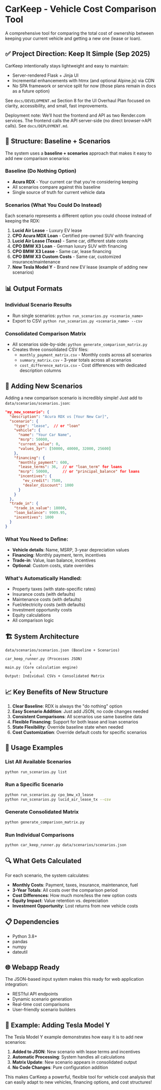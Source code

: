 # CarKeep - Vehicle Cost Comparison Tool

A comprehensive tool for comparing the total cost of ownership between keeping your current vehicle and getting a new one (lease or loan).

## ✅ Project Direction: Keep It Simple (Sep 2025)

CarKeep intentionally stays lightweight and easy to maintain:

- Server-rendered Flask + Jinja UI
- Incremental enhancements with htmx (and optional Alpine.js) via CDN
- No SPA framework or service split for now (those plans remain in docs as a future option)

See `docs/DEVELOPMENT.md` Section 8 for the UI Overhaul Plan focused on clarity, accessibility, and small, fast improvements.

Deployment note: We’ll host the frontend and API as two Render.com services. The frontend calls the API server-side (no direct browser→API calls). See `docs/DEPLOYMENT.md`.

## 🚗 **Structure: Baseline + Scenarios**

The system uses a **baseline + scenarios** approach that makes it easy to add new comparison scenarios:

### **Baseline (Do Nothing Option)**
- **Acura RDX** - Your current car that you're considering keeping
- All scenarios compare against this baseline
- Single source of truth for current vehicle data

### **Scenarios (What You Could Do Instead)**
Each scenario represents a different option you could choose instead of keeping the RDX:

1. **Lucid Air Lease** - Luxury EV lease
2. **CPO Acura MDX Loan** - Certified pre-owned SUV with financing
3. **Lucid Air Lease (Texas)** - Same car, different state costs
4. **CPO BMW X3 Loan** - German luxury SUV with financing
5. **CPO BMW X3 Lease** - Same car, lease financing
6. **CPO BMW X3 Custom Costs** - Same car, customized insurance/maintenance
7. **New Tesla Model Y** - Brand new EV lease (example of adding new scenarios)

## 📊 **Output Formats**

### **Individual Scenario Results**
- Run single scenarios: `python run_scenarios.py <scenario_name>`
- Export to CSV: `python run_scenarios.py <scenario_name> --csv`

### **Consolidated Comparison Matrix**
- All scenarios side-by-side: `python generate_comparison_matrix.py`
- Creates three consolidated CSV files:
  - `monthly_payment_matrix.csv` - Monthly costs across all scenarios
  - `summary_matrix.csv` - 3-year totals across all scenarios  
  - `cost_difference_matrix.csv` - Cost differences with dedicated description columns

## 🔧 **Adding New Scenarios**

Adding a new comparison scenario is incredibly simple! Just add to `data/scenarios/scenarios.json`:

```json
"my_new_scenario": {
  "description": "Acura RDX vs [Your New Car]",
  "scenario": {
    "type": "lease",  // or "loan"
    "vehicle": {
      "name": "Your Car Name",
      "msrp": 50000,
      "current_value": 0,
      "values_3yr": [50000, 40000, 32000, 25600]
    },
    "financing": {
      "monthly_payment": 600,
      "lease_terms": 36,  // or "loan_term" for loans
      "msrp": 50000,      // or "principal_balance" for loans
      "incentives": {
        "ev_credit": 7500,
        "dealer_discount": 1000
      }
    }
  },
  "trade_in": {
    "trade_in_value": 18000,
    "loan_balance": 9909.95,
    "incentives": 1000
  }
}
```

### **What You Need to Define:**
- **Vehicle details**: Name, MSRP, 3-year depreciation values
- **Financing**: Monthly payment, term, incentives
- **Trade-in**: Value, loan balance, incentives
- **Optional**: Custom costs, state overrides

### **What's Automatically Handled:**
- Property taxes (with state-specific rates)
- Insurance costs (with defaults)
- Maintenance costs (with defaults)
- Fuel/electricity costs (with defaults)
- Investment opportunity costs
- Equity calculations
- All comparison logic

## 🏗️ **System Architecture**

```
data/scenarios/scenarios.json (Baseline + Scenarios)
           ↓
car_keep_runner.py (Processes JSON)
           ↓
main.py (Core calculation engine)
           ↓
Output: Individual CSVs + Consolidated Matrix
```

## 📈 **Key Benefits of New Structure**

1. **Clear Baseline**: RDX is always the "do nothing" option
2. **Easy Scenario Addition**: Just add JSON, no code changes needed
3. **Consistent Comparisons**: All scenarios use same baseline data
4. **Flexible Financing**: Support for both lease and loan scenarios
5. **State Flexibility**: Override baseline state when needed
6. **Cost Customization**: Override default costs for specific scenarios

## 🚀 **Usage Examples**

### **List All Available Scenarios**
```bash
python run_scenarios.py list
```

### **Run a Specific Scenario**
```bash
python run_scenarios.py cpo_bmw_x3_lease
python run_scenarios.py lucid_air_lease_tx --csv
```

### **Generate Consolidated Matrix**
```bash
python generate_comparison_matrix.py
```

### **Run Individual Comparisons**
```bash
python car_keep_runner.py data/scenarios/scenarios.json
```

## 🔍 **What Gets Calculated**

For each scenario, the system calculates:

- **Monthly Costs**: Payment, taxes, insurance, maintenance, fuel
- **3-Year Totals**: All costs over the comparison period
- **Cost Differences**: How much more/less the new option costs
- **Equity Impact**: Value retention vs. depreciation
- **Investment Opportunity**: Lost returns from new vehicle costs

## 📋 **Dependencies**

- Python 3.8+
- pandas
- numpy
- dateutil

## 🌐 **Webapp Ready**

The JSON-based input system makes this ready for web application integration:
- RESTful API endpoints
- Dynamic scenario generation
- Real-time cost comparisons
- User-friendly scenario builders

## 📝 **Example: Adding Tesla Model Y**

The Tesla Model Y example demonstrates how easy it is to add new scenarios:

1. **Added to JSON**: New scenario with lease terms and incentives
2. **Automatic Processing**: System handles all calculations
3. **Matrix Update**: New scenario appears in consolidated output
4. **No Code Changes**: Pure configuration addition

This makes CarKeep a powerful, flexible tool for vehicle cost analysis that can easily adapt to new vehicles, financing options, and cost structures!
